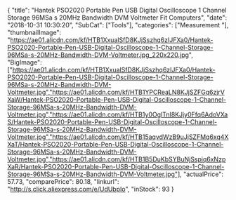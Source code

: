 {
	"title": "Hantek PSO2020 Portable Pen USB Digital Oscilloscope 1 Channel Storage 96MSa s 20MHz Bandwidth DVM Voltmeter Fit Computers",
	"date": "2018-10-31 10:30:20",
	"SubCat": ["Tools"],
	"categories": ["Measurement "],
	"thumbnailImage": "https://ae01.alicdn.com/kf/HTB1XxualSfD8KJjSszhq6zIJFXa0/Hantek-PSO2020-Portable-Pen-USB-Digital-Oscilloscope-1-Channel-Storage-96MSa-s-20MHz-Bandwidth-DVM-Voltmeter.jpg_220x220.jpg",
	"BigImage": ["https://ae01.alicdn.com/kf/HTB1XxualSfD8KJjSszhq6zIJFXa0/Hantek-PSO2020-Portable-Pen-USB-Digital-Oscilloscope-1-Channel-Storage-96MSa-s-20MHz-Bandwidth-DVM-Voltmeter.jpg","https://ae01.alicdn.com/kf/HTB1YPCReaLN8KJjSZFGq6zjrVXaW/Hantek-PSO2020-Portable-Pen-USB-Digital-Oscilloscope-1-Channel-Storage-96MSa-s-20MHz-Bandwidth-DVM-Voltmeter.jpg","https://ae01.alicdn.com/kf/HTB1y0OglTnI8KJjy0Ffq6AdoVXaS/Hantek-PSO2020-Portable-Pen-USB-Digital-Oscilloscope-1-Channel-Storage-96MSa-s-20MHz-Bandwidth-DVM-Voltmeter.jpg","https://ae01.alicdn.com/kf/HTB15aqvdWzB9uJjSZFMq6xq4XXaT/Hantek-PSO2020-Portable-Pen-USB-Digital-Oscilloscope-1-Channel-Storage-96MSa-s-20MHz-Bandwidth-DVM-Voltmeter.jpg","https://ae01.alicdn.com/kf/HTB1B5DuKbSYBuNjSspiq6xNzpXaR/Hantek-PSO2020-Portable-Pen-USB-Digital-Oscilloscope-1-Channel-Storage-96MSa-s-20MHz-Bandwidth-DVM-Voltmeter.jpg"],
	"actualPrice": 57.73,
	"comparePrice": 80.18,
	"linkurl": "http://s.click.aliexpress.com/e/UdUbpIo",
	"inStock": 93
}
